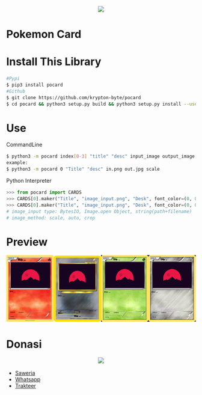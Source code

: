 <p align="center">
<img src="https://i.ibb.co/5WSxMFD/Stiker-Dekorasi-Latar-Belakang-Tubuh-Laptop-Kartun-Kepribadian-Mode-Stiker-Mainan-Klasik-Pokemon-Pik.webp" width="25%">
</p>

# Pokemon Card
# Install This Library

```bash
#Pypi
$ pip3 install pocard
#Github
$ git clone https://github.com/krypton-byte/pocard
$ cd pocard && python3 setup.py build && python3 setup.py install --user
```
# Use
<p>CommandLine<p>

```bash
$ python3 -m pocard index[0-3] "title" "desc" input_image output_image method:[scale, crop, auto]
example:
$ python3 -m pocard 0 "Title" "desc" in.png out.jpg scale
```

<p>Python Interpreter</p>

```python
>>> from pocard import CARDS
>>> CARDS[0].maker("Title", "image_input.png", "Desk", font_color=(0, 0, 0), image_method="auto").show()
>>> CARDS[0].maker("Title", "image_input.png", "Desk", font_color=(0, 0, 0), image_method="auto").save("out.png")
# image_input type: BytesIO, Image.open Object, string(path+filename)
# image_method: scale, auto, crop
```
# Preview
<img src="out.png" width="25%"><img src="out1.png" width="25%"><img src="out2.png" width="25%"><img src="out3.png" width="25%">
# Donasi
<p align="center"><img src="https://svgur.com/i/Vtt.svg">

</p>
<ul><li><a href="https://saweria.co/kryptonbyte">Saweria</a><li><a href="https://wa.me/6283172366463">Whatsapp</a></li><li><a href="https://trakteer.id/krypton-byte-z8vbo">Trakteer</a></li></ul>